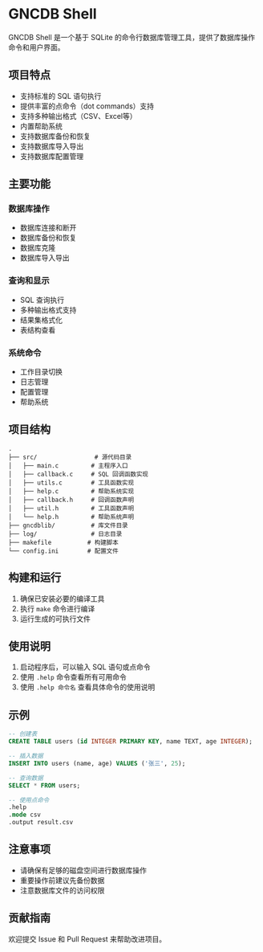 # GNCDB Shell

GNCDB Shell 是一个基于 SQLite 的命令行数据库管理工具，提供了数据库操作命令和用户界面。

## 项目特点

- 支持标准的 SQL 语句执行
- 提供丰富的点命令（dot commands）支持
- 支持多种输出格式（CSV、Excel等）
- 内置帮助系统
- 支持数据库备份和恢复
- 支持数据库导入导出
- 支持数据库配置管理

## 主要功能

### 数据库操作

- 数据库连接和断开
- 数据库备份和恢复
- 数据库克隆
- 数据库导入导出

### 查询和显示

- SQL 查询执行
- 多种输出格式支持
- 结果集格式化
- 表结构查看

### 系统命令

- 工作目录切换
- 日志管理
- 配置管理
- 帮助系统

## 项目结构

```
.
├── src/                # 源代码目录
│   ├── main.c         # 主程序入口
│   ├── callback.c     # SQL 回调函数实现
│   ├── utils.c        # 工具函数实现
│   ├── help.c         # 帮助系统实现
│   ├── callback.h     # 回调函数声明
│   ├── util.h         # 工具函数声明
│   └── help.h         # 帮助系统声明
├── gncdblib/          # 库文件目录
├── log/               # 日志目录
├── makefile          # 构建脚本
└── config.ini        # 配置文件
```

## 构建和运行

1. 确保已安装必要的编译工具
2. 执行 `make` 命令进行编译
3. 运行生成的可执行文件

## 使用说明

1. 启动程序后，可以输入 SQL 语句或点命令
2. 使用 `.help` 命令查看所有可用命令
3. 使用 `.help 命令名` 查看具体命令的使用说明

## 示例

```sql
-- 创建表
CREATE TABLE users (id INTEGER PRIMARY KEY, name TEXT, age INTEGER);

-- 插入数据
INSERT INTO users (name, age) VALUES ('张三', 25);

-- 查询数据
SELECT * FROM users;

-- 使用点命令
.help
.mode csv
.output result.csv
```

## 注意事项

- 请确保有足够的磁盘空间进行数据库操作
- 重要操作前建议先备份数据
- 注意数据库文件的访问权限

## 贡献指南

欢迎提交 Issue 和 Pull Request 来帮助改进项目。
